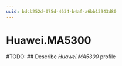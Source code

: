 ```yaml
---
uuid: bdcb252d-075d-4634-b4af-a6bb13943d80
---
```



# Huawei.MA5300


#TODO: ## Describe *Huawei.MA5300* profile

